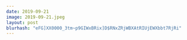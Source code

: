 ```yaml
---
date: 2019-09-21
image: 2019-09-21.jpeg
layout: post
blurhash: "eFG]XX0000_3tm~p9GIWxBRix]D$RNxZRjWBXAtRIUjEWXbbt7RjRi"
---
```



